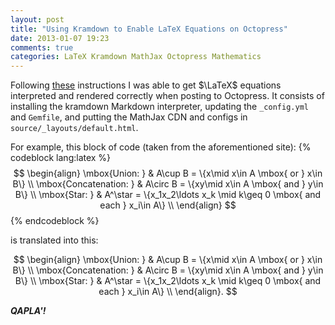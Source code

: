```yaml
---
layout: post
title: "Using Kramdown to Enable LaTeX Equations on Octopress"
date: 2013-01-07 19:23
comments: true
categories: LaTeX Kramdown MathJax Octopress Mathematics
---
```

Following [these](http://www.idryman.org/blog/2012/03/10/writing-math-equations-on-octopress/) instructions I was able to get $\LaTeX$ equations interpreted and rendered correctly when posting to Octopress. It consists of installing the kramdown Markdown interpreter, updating the `_config.yml` and `Gemfile`, and putting the MathJax CDN and configs in `source/_layouts/default.html`.

For example, this block of code (taken from the aforementioned site):
{% codeblock lang:latex %}
$$
\begin{align}
\mbox{Union: } & A\cup B = \{x\mid x\in A \mbox{ or } x\in B\} \\
\mbox{Concatenation: } & A\circ B  = \{xy\mid x\in A \mbox{ and } y\in B\} \\
\mbox{Star: } & A^\star  = \{x_1x_2\ldots x_k \mid  k\geq 0 \mbox{ and each } x_i\in A\} \\
\end{align}
$$
{% endcodeblock %}

is translated into this:

$$
\begin{align}
\mbox{Union: } & A\cup B = \{x\mid x\in A \mbox{ or } x\in B\} \\
\mbox{Concatenation: } & A\circ B  = \{xy\mid x\in A \mbox{ and } y\in B\} \\
\mbox{Star: } & A^\star  = \{x_1x_2\ldots x_k \mid  k\geq 0 \mbox{ and each } x_i\in A\} \\
\end{align}.
$$

***QAPLA'!***
